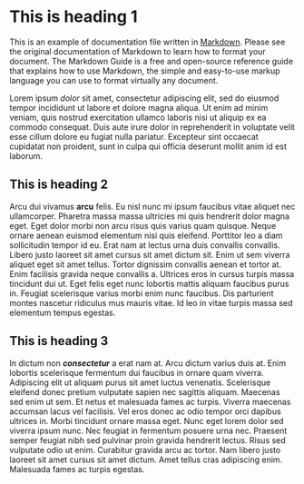 # This is heading 1

This is an example of documentation file written in [Markdown](https://www.markdownguide.org/). Please see the original documentation of Markdown to learn how to format your document. The Markdown Guide is a free and open-source reference guide that explains how to use Markdown, the simple and easy-to-use markup language you can use to format virtually any document.

Lorem ipsum *dolor* sit amet, consectetur adipiscing elit, sed do eiusmod tempor incididunt ut labore et dolore magna aliqua. Ut enim ad minim veniam, quis nostrud exercitation ullamco laboris nisi ut aliquip ex ea commodo consequat. Duis aute irure dolor in reprehenderit in voluptate velit esse cillum dolore eu fugiat nulla pariatur. Excepteur sint occaecat cupidatat non proident, sunt in culpa qui officia deserunt mollit anim id est laborum.

## This is heading 2

Arcu dui vivamus **arcu** felis. Eu nisl nunc mi ipsum faucibus vitae aliquet nec ullamcorper. Pharetra massa massa ultricies mi quis hendrerit dolor magna eget. Eget dolor morbi non arcu risus quis varius quam quisque. Neque ornare aenean euismod elementum nisi quis eleifend. Porttitor leo a diam sollicitudin tempor id eu. Erat nam at lectus urna duis convallis convallis. Libero justo laoreet sit amet cursus sit amet dictum sit. Enim ut sem viverra aliquet eget sit amet tellus. Tortor dignissim convallis aenean et tortor at. Enim facilisis gravida neque convallis a. Ultrices eros in cursus turpis massa tincidunt dui ut. Eget felis eget nunc lobortis mattis aliquam faucibus purus in. Feugiat scelerisque varius morbi enim nunc faucibus. Dis parturient montes nascetur ridiculus mus mauris vitae. Id leo in vitae turpis massa sed elementum tempus egestas.

## This is heading 3

In dictum non ***consectetur*** a erat nam at. Arcu dictum varius duis at. Enim lobortis scelerisque fermentum dui faucibus in ornare quam viverra. Adipiscing elit ut aliquam purus sit amet luctus venenatis. Scelerisque eleifend donec pretium vulputate sapien nec sagittis aliquam. Maecenas sed enim ut sem. Et netus et malesuada fames ac turpis. Viverra maecenas accumsan lacus vel facilisis. Vel eros donec ac odio tempor orci dapibus ultrices in. Morbi tincidunt ornare massa eget. Nunc eget lorem dolor sed viverra ipsum nunc. Nec feugiat in fermentum posuere urna nec. Praesent semper feugiat nibh sed pulvinar proin gravida hendrerit lectus. Risus sed vulputate odio ut enim. Curabitur gravida arcu ac tortor. Nam libero justo laoreet sit amet cursus sit amet dictum. Amet tellus cras adipiscing enim. Malesuada fames ac turpis egestas.

